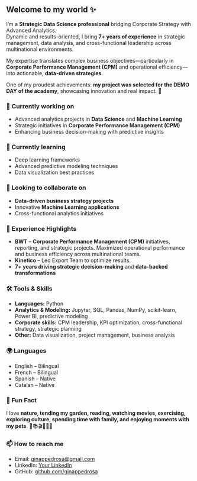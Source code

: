 ## Welcome to my world ✨

I’m a **Strategic Data Science professional** bridging Corporate Strategy with Advanced Analytics.  
Dynamic and results-oriented, I bring **7+ years of experience** in strategic management, data analysis, and cross-functional leadership across multinational environments.

My expertise translates complex business objectives—particularly in **Corporate Performance Management (CPM)** and operational efficiency—into actionable, **data-driven strategies**.

One of my proudest achievements: **my project was selected for the DEMO DAY of the academy**, showcasing innovation and real impact. 🌟

### 🔭 Currently working on
- Advanced analytics projects in **Data Science** and **Machine Learning**
- Strategic initiatives in **Corporate Performance Management (CPM)**
- Enhancing business decision-making with predictive insights

### 🌱 Currently learning
- Deep learning frameworks
- Advanced predictive modeling techniques
- Data visualization best practices

### 👯 Looking to collaborate on
- **Data-driven business strategy projects**
- Innovative **Machine Learning applications**
- Cross-functional analytics initiatives

### 💼 Experience Highlights
- **BWT** – **Corporate Performance Management (CPM)** initiatives, reporting, and strategic projects. Maximized operational performance and business efficiency across multinational teams.
- **Kinetico** – Led Export Team to optimize results.
- **7+ years driving strategic decision-making** and **data-backed transformations**

### 🛠️ Tools & Skills
- **Languages:** Python
- **Analytics & Modeling:** Jupyter, SQL, Pandas, NumPy, scikit-learn, Power BI, predictive modeling  
- **Corporate skills:** CPM leadership, KPI optimization, cross-functional strategy, strategic planning  
- **Other:** Data visualization, project management, business analysis

### 🌍 Languages
- English – Bilingual  
- French – Bilingual  
- Spanish – Native  
- Catalan – Native

### 🎉 Fun Fact
I love **nature, tending my garden, reading, watching movies, exercising, exploring culture, spending time with family, and enjoying moments with my pets**. 🌿📚🎬💪🐾✨

### 📫 How to reach me
- Email: ginappedrosa@gmail.com
- LinkedIn: [Your LinkedIn]([https://www.linkedin.com/in/yourprofile](https://www.linkedin.com/in/gina-pedrosa-4b3665151/))  
- GitHub: [github.com/ginappedrosa](https://github.com/ginappedrosa)
